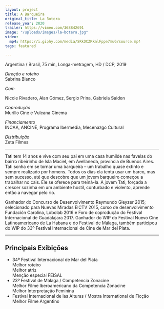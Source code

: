 ```yaml
---
layout: project
title: A Barqueira
original_title: La Botera
release_year: 2020
trailer: https://vimeo.com/368842691
image: "/uploads/images/la-botera.jpg"
video:
  mp4: https://i.giphy.com/media/SRkDCZKknlFppe7muG/source.mp4
tags: featured

---
```

Argentina / Brasil, 75 min, Longa-metragem, HD / DCP, 2019

_Direção e roteiro_  
Sabrina Blanco

_Com_

Nicole Rivadero, Alan Gómez, Sergio Prina, Gabriela Saidon

_Coprodução_  
Murillo Cine e Vulcana Cinema

_Financiamento_  
INCAA, ANCINE, Programa Ibermedia, Mecenazgo Cultural

_Distribuição_  
Zeta Filmes

***

Tati tem 14 anos e vive com seu pai em uma casa humilde nas favelas do bairro ribeirinho de Isla Maciel, em Avellaneda, província de Buenos Aires. Tati sonha em se tornar uma barqueira – um trabalho quase extinto e sempre realizado por homens. Todos os dias ela tenta usar um barco, mas sem sucesso, até que descobre que um jovem barqueiro começou a trabalhar no cais. Ele se oferece para treiná-la. A jovem Tati, forçada a crescer sozinha em um ambiente hostil, conturbado e violento, aprende então a navegar pelo rio.

Ganhador do Concurso de Desenvolvimento  Raymundo Gleyzer 2015; selecionado para Nuevas Miradas EICTV 2015, curso de desenvolvimento Fundación Carolina, Lobolab 2016 e Foro de coprodução do Festival Internacional de Guadalajara 2017. Ganhador do WIP do Festival Nuevo Cine Latinoamericano de La Habana e do Festival de Málaga, também participou do WIP do 33º Festival Internacional de Cine de Mar del Plata.

***

## Principais Exibições

* 34º Festival Internacional de Mar del Plata  
  Melhor roteiro  
  Melhor atriz  
  Menção especial FEISAL
* 23º Festival de Málaga / Competencia Zonacine  
  Melhor Filme Iberoamericano da Competencia Zonacine  
  Melhor Interpretação Feminina
* Festival Internacional de las Alturas / Mostra International de Ficção    
  Melhor Filme Argentino